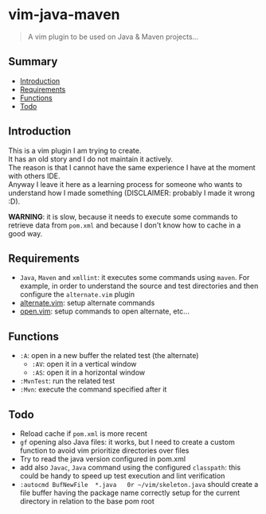 # vim-java-maven
> A vim plugin to be used on Java &amp; Maven projects...

## Summary

  * [Introduction](#intro)
  * [Requirements](#req)
  * [Functions](#functions)
  * [Todo](#todo)


## <a name="intro"></a>Introduction

This is a vim plugin I am trying to create.  
It has an old story and I do not maintain it actively.  
The reason is that I cannot have the same experience I have at the moment with others IDE.  
Anyway I leave it here as a learning process for someone who wants to understand how I made 
something (DISCLAIMER: probably I made it wrong :D).

**WARNING**: it is slow, because it needs to execute some commands to retrieve data from `pom.xml`
and because I don't know how to cache in a good way.

## <a name="req"></a>Requirements

  * `Java`, `Maven` and `xmllint`: it executes some commands using `maven`. For example, in order to understand
    the source and test directories and then configure the `alternate.vim` plugin
  * [alternate.vim](https://github.com/compactcode/alternate.vim): setup alternate commands
  * [open.vim](https://github.com/compactcode/open.vim): setup commands to open alternate, etc...


## <a name="functions"></a>Functions

  * `:A`: open in a new buffer the related test (the alternate)
    * `:AV`: open it in a vertical window
    * `:AS`: open it in a horizontal window
  * `:MvnTest`: run the related test
  * `:Mvn`: execute the command specified after it


## <a name="todo"></a>Todo

  * Reload cache if `pom.xml` is more recent
  * `gf` opening also Java files: it works, but I need to create a custom function to avoid
    vim prioritize directories over files
  * Try to read the java version configured in pom.xml
  * add also `Javac`, `Java` command using the configured `classpath`: this could be handy 
    to speed up test execution and lint verification
  * `:autocmd BufNewFile  *.java   0r ~/vim/skeleton.java` should create a file buffer having
    the package name correctly setup for the current directory in relation to the base pom root
